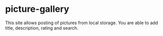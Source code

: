 # picture-gallery

This site allows posting of pictures from local storage. You are able to add title, description, rating and search.

